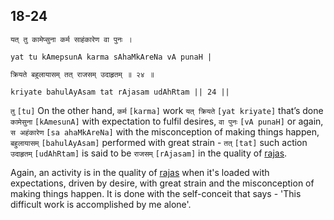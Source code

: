 ## 18-24


```shloka-sa
यत् तु कामेप्सुना कर्म साहंकारेण वा पुनः ।
```
```shloka-sa-hk
yat tu kAmepsunA karma sAhaMkAreNa vA punaH |
```
```shloka-sa
क्रियते बहुलायासम् तत् राजसम् उदाहृतम् ॥ २४ ॥
```
```shloka-sa-hk
kriyate bahulAyAsam tat rAjasam udAhRtam || 24 ||
```

`तु` `[tu]` On the other hand, `कर्म` `[karma]` work `यत् क्रियते` `[yat kriyate]` that’s done `कामेसुना` `[kAmesunA]` with expectation to fulfil desires, `वा पुनः` `[vA punaH]` or again, `स अहंकारेण` `[sa ahaMkAreNa]` with the misconception of making things happen, `बहुलायासम्` `[bahulAyAsam]` performed with great strain - `तत्` `[tat]` such action `उदाहृतम्` `[udAhRtam]` is said to be `राजसम्` `[rAjasam]` in the quality of [rajas](rajas).

Again, an activity is in the quality of [rajas](rajas) when it's loaded with expectations, driven by desire, with great strain and the misconception of making things happen. It is done with the self-conceit that says - 'This difficult work is accomplished by me alone'.

